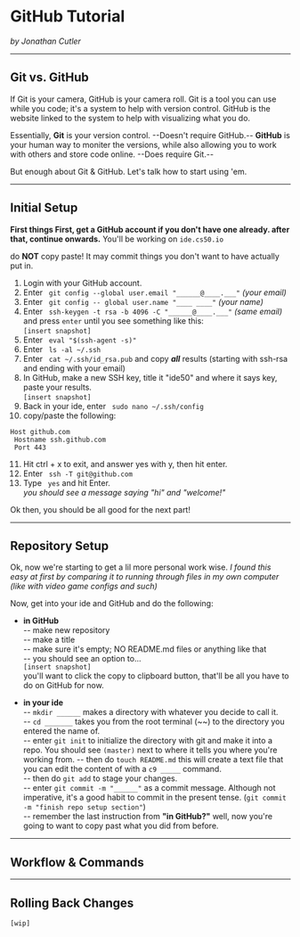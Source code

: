 # GitHub Tutorial

_by Jonathan Cutler_

---
## Git vs. GitHub
If Git is your camera, GitHub is your camera roll. Git is a tool you can use while you code; it's a system to help with version control. GitHub is the website linked to the system to help with visualizing what you do.  

Essentially, **Git** is your version control. --Doesn't require GitHub.-- **GitHub** is your human way to moniter the versions, while also allowing you to work with others and store code online. --Does require Git.--

But enough about Git & GitHub. Let's talk how to start using 'em.  

---
## Initial Setup
**First things First, get a GitHub account if you don't have one already. after that, continue onwards.**
You'll be working on `` ide.cs50.io ``

do **NOT** copy paste! It may commit things you don't want to have actually put in.
1. Login with your GitHub account.
2. Enter `` git config --global user.email "______@____.___"``  *(your email)*
3. Enter `` git config -- global user.name "____ ____"`` *(your name)*
4. Enter `` ssh-keygen -t rsa -b 4096 -C "______@____.___"``  *(same email)* and press ``enter`` until you see something like this:  
``[insert snapshot]``
5. Enter `` eval "$(ssh-agent -s)"``
6. Enter `` ls -al ~/.ssh``
7. Enter `` cat ~/.ssh/id_rsa.pub`` and copy ***all*** results  (starting with ssh-rsa and ending with your email)  
8. In GitHub, make a new SSH key, title it "ide50" and where it says key, paste your results.  
``[insert snapshot]``
9. Back in your ide, enter `` sudo nano ~/.ssh/config``
10. copy/paste the following:  
```
Host github.com
 Hostname ssh.github.com
 Port 443
 ```
11. Hit ctrl + x to exit, and answer yes with y, then hit enter.
12. Enter `` ssh -T git@github.com``
13. Type `` yes`` and hit Enter.  
*you should see a message saying "hi" and "welcome!"*

Ok then, you should be all good for the next part!

---
## Repository Setup
Ok, now we're starting to get a lil more personal work wise. *I found this easy at first by comparing it to running through files in my own computer (like with video game configs and such)*


Now, get into your ide and GitHub and do the following:  
* **in GitHub**  
-- make new repository  
-- make a title  
-- make sure it's empty; NO README.md files or anything like that  
-- you should see an option to...  
`[insert snapshot]`  
   you'll want to click the copy to clipboard button, that'll be all you have to do on GitHub for now.


* **in your ide**  
-- `mkdir ______` makes a directory with whatever you decide to call it.  
-- `cd _______` takes you from the root terminal (~~) to the directory you entered the name of.  
-- enter `git init` to initialize the directory with git and make it into a repo. You should see `(master)` next to where it tells you where you're working from.
-- then do `touch README.md` this will create a text file that you can edit the content of with a `c9 _____` command.  
-- then do `git add` to stage your changes.  
-- enter `git commit -m "______"` as a commit message. Although not imperative, it's a good habit to commit in the present tense. (`git commit -m "finish repo setup section"`)  
-- remember the last instruction from  **"in GitHub?"** well, now you're going to want to copy past what you did from before.

---
## Workflow & Commands



---
## Rolling Back Changes

`[wip]`


